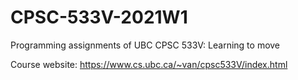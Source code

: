 # CPSC-533V-2021W1

Programming assignments of UBC CPSC 533V: Learning to move

Course website: https://www.cs.ubc.ca/~van/cpsc533V/index.html
